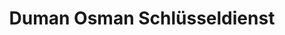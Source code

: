 ---
title: "Duman Osman Schlüsseldienst"
url: /luechow/duman-osman-schluesseldienst/
shop: Schlüsseldienst
---